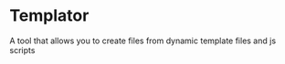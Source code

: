# Templator

A tool that allows you to create files from dynamic template files and js scripts

```javascript


```